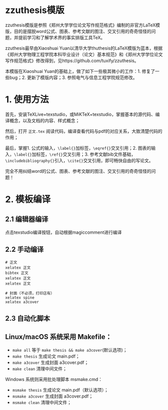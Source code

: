 # zzuthesis模版

zzuthesis模版是参照《郑州大学学位论文写作规范格式》编制的非官方LaTeX模版，目的是摆脱word公式、图表、参考文献的图注、交叉引用的奇奇怪怪的问题，并提前学习和了解学术界的事实排版工具TeX。

zzuthesis最早由Xiaoshuai Yuan以清华大学thuthesis的LaTeX模版为蓝本，根据《郑州大学物理工程学院本科毕业设计（论文）基本规范》和《郑州大学学位论文写作规范格式》修改得到，见https://github.com/tuxify/zzuthesis。

本模版在Xiaoshuai Yuan的基础上，做了如下一些极其微小的工作：1. 修复了一些bug；2. 更新了模版内容；3. 参照电气与信息工程学院规范修改。

# 1. 使用方法

首先，安装TeXLive+texstudio，或MiKTeX+texstudio，掌握基本的源代码、编译概念，以及文档的内容、样式概念；

然后，打开 `正文.tex` 阅读代码，编译查看代码与pdf的对应关系，大致清楚代码的作用；

最后，掌握1. 公式的输入，`\label{}`加标签，`\eqref{}`交叉引用；2. 图表的输入，`\label{}`加标签，`\ref{}`交叉引用；3. 参考文献bib文件基础，`\includebibliography{}`引入，`\cite{}`交叉引用，即可畅快自由的写论文。

完全不用纠结word的公式、图表、参考文献的图注、交叉引用的奇奇怪怪的问题！

# 2. 模板编译

## 2.1 编辑器编译

点击texstudio编译按钮，自动根据magiccomment进行编译

## 2.2 手动编译

```shell
# 正文
xelatex 正文
bibtex 正文
xelatex 正文
xelatex 正文

# 封面（不必须，打印店有）
xelatex spine
xelatex a3cover
```

## 2.3 自动化脚本

## Linux/macOS 系统采用 Makefile：

* `make all`       等于 `make thesis && make a3cover`(默认选项)；
* `make thesis`    生成论文 main.pdf；
* `make a3cover`   生成封面 a3cover.pdf；
* `make clean`     清理中间文件；

Windows 系统则采用批处理脚本 msmake.cmd：
* `msmake thesis`    生成论文 main.pdf（默认选项）；
* `msmake a3cover`   生成封面 a3cover.pdf；
* `msmake clean`     清理中间文件；
